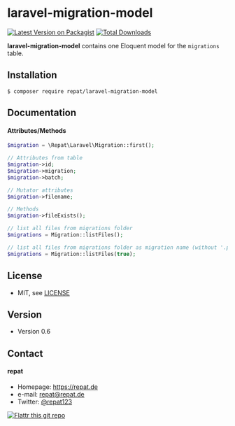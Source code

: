 # laravel-migration-model
[![Latest Version on Packagist](https://img.shields.io/packagist/v/repat/laravel-migration-model.svg?style=flat-square)](https://packagist.org/packages/repat/laravel-migration-model)
[![Total Downloads](https://img.shields.io/packagist/dt/repat/laravel-migration-model.svg?style=flat-square)](https://packagist.org/packages/repat/laravel-migration-model)

**laravel-migration-model** contains one Eloquent model for the `migrations` table.

## Installation
`$ composer require repat/laravel-migration-model`

## Documentation

#### Attributes/Methods

```php
$migration = \Repat\Laravel\Migration::first();

// Attributes from table
$migration->id;
$migration->migration;
$migration->batch;

// Mutator attributes
$migration->filename;

// Methods
$migration->fileExists();

// list all files from migrations folder
$migrations = Migration::listFiles();

// list all files from migrations folder as migration name (without '.php')
$migrations = Migration::listFiles(true);
```

## License
* MIT, see [LICENSE](https://github.com/repat/laravel-migration-model/blob/master/LICENSE)

## Version
* Version 0.6

## Contact
#### repat
* Homepage: https://repat.de
* e-mail: repat@repat.de
* Twitter: [@repat123](https://twitter.com/repat123 "repat123 on twitter")

[![Flattr this git repo](http://api.flattr.com/button/flattr-badge-large.png)](https://flattr.com/submit/auto?user_id=repat&url=https://github.com/repat/laravel-migration-model&title=laravel-migration-model&language=&tags=github&category=software)
